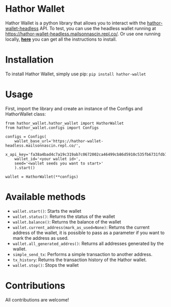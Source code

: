 # Hathor Wallet
Hathor Wallet is a python library that allows you to interact with the [hathor-wallet-headless](https://github.com/HathorNetwork/hathor-wallet-headless) API. To test, you can use the headless wallet running at https://hathor-wallet-headless.mailsonnascin.repl.co/. Or use one running locally, [**here**](https://github.com/HathorNetwork/hathor-wallet-headless) you can get all the instructions to install.

# Installation
To install Hathor Wallet, simply use pip: `pip install hathor-wallet`

# Usage
First, import the library and create an instance of the Configs and HathorWallet class:
```
from hathor_wallet.hathor_wallet import HathorWallet
from hathor_wallet.configs import Configs

configs = Configs(
    wallet_base_url='https://hathor-wallet-headless.mailsonnascin.repl.co/',
    x_api_key='fa38a4bad4c7a19c319ab7c0672002ca46499cb86d5910c535fb6731fdb775d2',
    wallet_id='<your wallet id>',
    seed='<wallet seeds you want to start>' 
    ).start()

wallet = HathorWallet(**configs)
```

# Available methods
- `wallet.start()`: Starts the wallet
- `wallet.status()`: Returns the status of the wallet
- `wallet.balance()`: Returns the balance of the wallet
- `wallet.current_address(mark_as_used=None)`: Returns the current address of the wallet, it is possible to pass as a parameter if you want to mark the address as used.
- `wallet.all_generated_addres()`: Returns all addresses generated by the wallet.
- `simple_send_tx`: Performs a simple transaction to another address.
- `tx_history`: Returns the transaction history of the Hathor wallet.
- `wallet.stop()`: Stops the wallet

# Contributions
All contributions are welcome!
